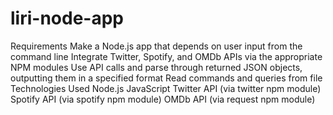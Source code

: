 # liri-node-app

Requirements
Make a Node.js app that depends on user input from the command line
Integrate Twitter, Spotify, and OMDb APIs via the appropriate NPM modules
Use API calls and parse through returned JSON objects, outputting them in a specified format
Read commands and queries from file
Technologies Used
Node.js
JavaScript
Twitter API (via twitter npm module)
Spotify API (via spotify npm module)
OMDb API (via request npm module)
